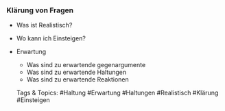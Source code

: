 ### Klärung von Fragen

- Was ist Realistisch?
- Wo kann ich Einsteigen?
- Erwartung

	- Was sind zu erwartende gegenargumente
	- Was sind zu erwartende Haltungen
	- Was sind zu erwartende Reaktionen

   Tags & Topics:
   #Haltung
   #Erwartung
   #Haltungen
   #Realistisch
   #Klärung
   #Einsteigen